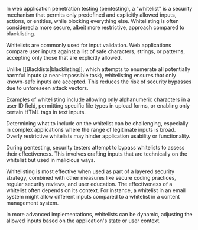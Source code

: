 In web application penetration testing (pentesting), a "whitelist" is a security mechanism that permits only predefined and explicitly allowed inputs, actions, or entities, while blocking everything else. Whitelisting is often considered a more secure, albeit more restrictive, approach compared to blacklisting.

Whitelists are commonly used for input validation. Web applications compare user inputs against a list of safe characters, strings, or patterns, accepting only those that are explicitly allowed.

Unlike [[Blacklists|blacklisting]], which attempts to enumerate all potentially harmful inputs (a near-impossible task), whitelisting ensures that only known-safe inputs are accepted. This reduces the risk of security bypasses due to unforeseen attack vectors.

Examples of whitelisting include allowing only alphanumeric characters in a user ID field, permitting specific file types in upload forms, or enabling only certain HTML tags in text inputs.

Determining what to include on the whitelist can be challenging, especially in complex applications where the range of legitimate inputs is broad. Overly restrictive whitelists may hinder application usability or functionality.

During pentesting, security testers attempt to bypass whitelists to assess their effectiveness. This involves crafting inputs that are technically on the whitelist but used in malicious ways.

Whitelisting is most effective when used as part of a layered security strategy, combined with other measures like secure coding practices, regular security reviews, and user education. The effectiveness of a whitelist often depends on its context. For instance, a whitelist in an email system might allow different inputs compared to a whitelist in a content management system.

In more advanced implementations, whitelists can be dynamic, adjusting the allowed inputs based on the application's state or user context.
